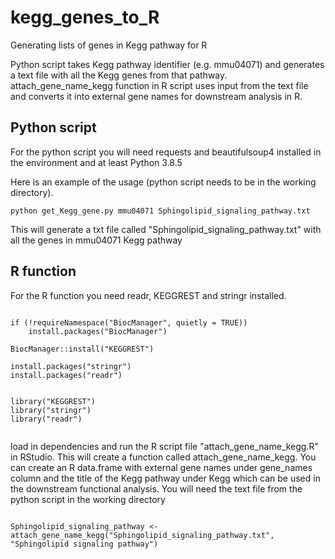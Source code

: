 # kegg_genes_to_R
Generating lists of genes in Kegg pathway for R

Python script takes Kegg pathway identifier (e.g. mmu04071) and generates a text file with all the Kegg genes from that pathway. attach_gene_name_kegg function in R script uses input from the text file and converts it into external gene names for downstream analysis in R.

## Python script

For the python script you will need requests and beautifulsoup4 installed in the environment and at least Python 3.8.5

Here is an example of the usage (python script needs to be in the working directory).

```{shell, echo = TRUE, eval = TRUE, collapse = TRUE}
python get_Kegg_gene.py mmu04071 Sphingolipid_signaling_pathway.txt
```

This will generate a txt file called "Sphingolipid_signaling_pathway.txt" with all the genes in mmu04071 Kegg pathway

## R function
For the R function you need readr, KEGGREST and stringr installed.

```{r, echo = TRUE, eval = TRUE, collapse = TRUE}

if (!requireNamespace("BiocManager", quietly = TRUE))
    install.packages("BiocManager")

BiocManager::install("KEGGREST")

install.packages("stringr")
install.packages("readr")


library("KEGGREST")
library("stringr")
library("readr")


```
load in dependencies and run the R script file "attach_gene_name_kegg.R" in RStudio. This will create a function called attach_gene_name_kegg. You can create an R data.frame with external gene names under gene_names column and the title of the Kegg pathway under Kegg which can be used in the downstream functional analysis. You will need the text file from the python script in the working directory

```{r, echo = TRUE, eval = TRUE, collapse = TRUE}

Sphingolipid_signaling_pathway <- attach_gene_name_kegg("Sphingolipid_signaling_pathway.txt", "Sphingolipid signaling pathway")

```